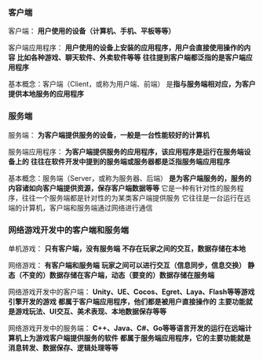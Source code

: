 ### 客户端
客户端：
**用户使用的设备（计算机、手机、平板等等）**

客户端应用程序：
**用户使用的设备上安装的应用程序，用户会直接使用操作的内容**
**比如各种游戏、聊天软件、外卖软件等等**
**往往提到客户端都泛指的是客户端应用程序**

基本概念：客户端（Client，或称为用户端、前端）
是**指与服务端相对应，为客户提供本地服务的应用程序**

### 服务端
服务端：
**为客户端提供服务的设备，一般是一台性能较好的计算机**

服务端应用程序：
**为客户端提供服务的应用程序，该应用程序是运行在服务端设备上的**
**往往在软件开发中提到的服务端或服务器都是泛指服务端应用程序**

基本概念：服务端（Server，或称为服务器、后端）
**是为客户端服务的，服务的内容诸如向客户端提供资源，保存客户端数据等等**
它是一种有针对性的服务程序，往往一个服务端都是针对性的为某类客户端提供服务
它往往是一台运行在远端的计算机，客户端和服务端通过网络进行通信

### 网络游戏开发中的客户端和服务端
单机游戏：
**只有客户端，没有服务端**
**不存在玩家之间的交互，数据存储在本地**

网络游戏：
**有客户端和服务端**
**玩家之间可以进行交互（信息同步，信息交换）**
**静态（不变的）数据存储在客户端，动态（要变的）数据存储在服务端**

网络游戏开发中的客户端：
**Unity、UE、Cocos、Egret、Laya、Flash等等游戏引擎开发的游戏**
**都属于客户端应用程序，他们都是被用户直接操作的**
**主要功能就是游戏玩法、UI交互、美术表现、本地数据保存等等**

网络游戏开发中的服务端：
**C++、Java、C#、Go等等语言开发的运行在远端计算机上为游戏客户端提供服务的软件**
**都属于服务端应用程序，它的主要功能就是消息转发、数据保存、逻辑处理等等**